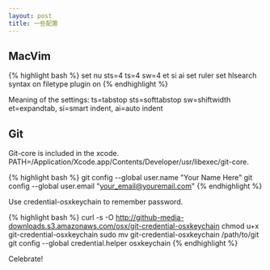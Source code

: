 ```yaml
---
layout: post
title: 一些配置
---
```


## MacVim

{% highlight bash %}
set nu sts=4 ts=4 sw=4 et si ai
set ruler
set hlsearch
syntax on
filetype plugin on
{% endhighlight %}

Meaning of the settings:
ts=tabstop sts=softtabstop sw=shiftwidth et=expandtab, si=smart indent, ai=auto indent

## Git

Git-core is included in the xcode. PATH=/Application/Xcode.app/Contents/Developer/usr/libexec/git-core.

{% highlight bash %}
git config --global user.name "Your Name Here"
git config --global user.email "your_email@youremail.com"
{% endhighlight %}

Use credential-osxkeychain to remember password.

{% highlight bash %}
curl -s -O http://github-media-downloads.s3.amazonaws.com/osx/git-credential-osxkeychain
chmod u+x git-credential-osxkeychain
sudo mv git-credential-osxkeychain /path/to/git
git config --global credential.helper osxkeychain
{% endhighlight %}

Celebrate!


